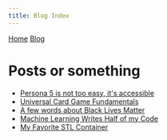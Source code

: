 ```yaml
---
title: Blog Index
---
```



<head>
  <meta charset="UTF-8">
  <title>time to open blogs...</title>
  <link rel="shortcut icon" href="favicon.ico">
</head>

<div id="topbar">
  <a href="index.html">Home</a> <a href="blogindex.html">Blog</a>
</div>

<div id="title">

# Posts or something

</div>

<div id="posts">

- [Persona 5 is not too easy, it's accessible](blog/07012020.md)  
- [Universal Card Game Fundamentals](blog/06072020.html)  
- [A few words about Black Lives Matter](blog/06022020.html)  
- [Machine Learning Writes Half of my Code](blog/05202020.html)  
- [My Favorite STL Container](blog/05192020.html)  

</div>


